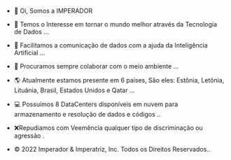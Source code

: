 - 👋 Oi, Somos a IMPERADOR
- 👀 Temos o Interesse em tornar o mundo melhor através da Tecnologia de Dados ...
- 💞️ Facilitamos a comunicação de dados com a ajuda da Inteligência Artificial ...
- 🌱 Procuramos sempre colaborar com o meio ambiente ...
- 🌎 Atualmente estamos presente em 6 países, São eles: Estônia, Letônia, Lituânia, Brasil, Estados Unidos e Qatar ... 
- 💻 Possuímos 8 DataCenters disponíveis em nuvem para armazenamento e resolução de dados e códigos ..
 
- ❌Repudiamos com Veemência qualquer tipo de discriminação ou agressão .


- © 2022 Imperador & Imperatriz, Inc. Todos os Direitos Reservados..
<!---
IMPERADOR2022/IMPERADOR2022
--->
